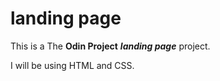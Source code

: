 # landing page

This is a The **Odin Project** ***landing page*** project.

I will be using HTML and CSS.